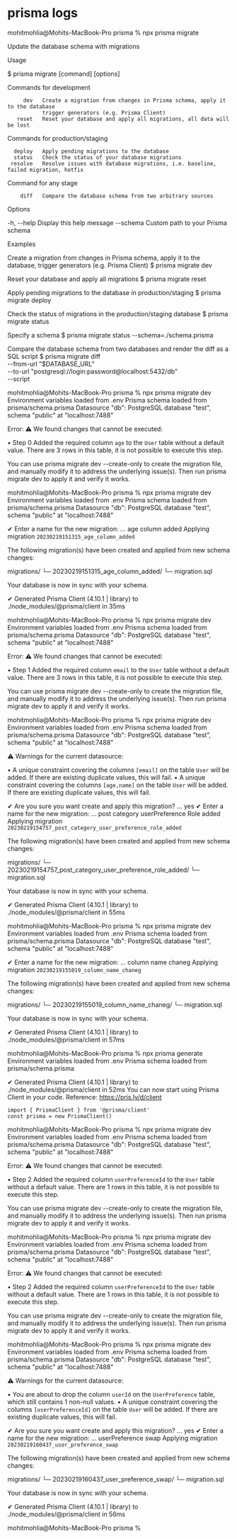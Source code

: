 # prisma logs

mohitmohlia@Mohits-MacBook-Pro prisma % npx prisma migrate

Update the database schema with migrations

Usage

$ prisma migrate [command] [options]

Commands for development

         dev   Create a migration from changes in Prisma schema, apply it to the database
               trigger generators (e.g. Prisma Client)
       reset   Reset your database and apply all migrations, all data will be lost

Commands for production/staging

      deploy   Apply pending migrations to the database
      status   Check the status of your database migrations
     resolve   Resolve issues with database migrations, i.e. baseline, failed migration, hotfix

Command for any stage

        diff   Compare the database schema from two arbitrary sources

Options

-h, --help Display this help message
--schema Custom path to your Prisma schema

Examples

Create a migration from changes in Prisma schema, apply it to the database, trigger generators (e.g. Prisma Client)
$ prisma migrate dev

Reset your database and apply all migrations
$ prisma migrate reset

Apply pending migrations to the database in production/staging
$ prisma migrate deploy

Check the status of migrations in the production/staging database
$ prisma migrate status

Specify a schema
$ prisma migrate status --schema=./schema.prisma

Compare the database schema from two databases and render the diff as a SQL script
$ prisma migrate diff \
 --from-url "$DATABASE_URL" \
 --to-url "postgresql://login:password@localhost:5432/db" \
 --script

mohitmohlia@Mohits-MacBook-Pro prisma % npx prisma migrate dev
Environment variables loaded from .env
Prisma schema loaded from prisma/schema.prisma
Datasource "db": PostgreSQL database "test", schema "public" at "localhost:7488"

Error:
⚠️ We found changes that cannot be executed:

• Step 0 Added the required column `age` to the `User` table without a default value. There are 3 rows in this table, it is not possible to execute this step.

You can use prisma migrate dev --create-only to create the migration file, and manually modify it to address the underlying issue(s).
Then run prisma migrate dev to apply it and verify it works.

mohitmohlia@Mohits-MacBook-Pro prisma % npx prisma migrate dev
Environment variables loaded from .env
Prisma schema loaded from prisma/schema.prisma
Datasource "db": PostgreSQL database "test", schema "public" at "localhost:7488"

✔ Enter a name for the new migration: … age column added
Applying migration `20230219151315_age_column_added`

The following migration(s) have been created and applied from new schema changes:

migrations/
└─ 20230219151315_age_column_added/
└─ migration.sql

Your database is now in sync with your schema.

✔ Generated Prisma Client (4.10.1 | library) to ./node_modules/@prisma/client in 35ms

mohitmohlia@Mohits-MacBook-Pro prisma % npx prisma migrate dev
Environment variables loaded from .env
Prisma schema loaded from prisma/schema.prisma
Datasource "db": PostgreSQL database "test", schema "public" at "localhost:7488"

Error:
⚠️ We found changes that cannot be executed:

• Step 1 Added the required column `email` to the `User` table without a default value. There are 3 rows in this table, it is not possible to execute this step.

You can use prisma migrate dev --create-only to create the migration file, and manually modify it to address the underlying issue(s).
Then run prisma migrate dev to apply it and verify it works.

mohitmohlia@Mohits-MacBook-Pro prisma % npx prisma migrate dev
Environment variables loaded from .env
Prisma schema loaded from prisma/schema.prisma
Datasource "db": PostgreSQL database "test", schema "public" at "localhost:7488"

⚠️ Warnings for the current datasource:

• A unique constraint covering the columns `[email]` on the table `User` will be added. If there are existing duplicate values, this will fail.
• A unique constraint covering the columns `[age,name]` on the table `User` will be added. If there are existing duplicate values, this will fail.

✔ Are you sure you want create and apply this migration? … yes
✔ Enter a name for the new migration: … post category userPreference Role added
Applying migration `20230219154757_post_category_user_preference_role_added`

The following migration(s) have been created and applied from new schema changes:

migrations/
└─ 20230219154757_post_category_user_preference_role_added/
└─ migration.sql

Your database is now in sync with your schema.

✔ Generated Prisma Client (4.10.1 | library) to ./node_modules/@prisma/client in 55ms

mohitmohlia@Mohits-MacBook-Pro prisma % npx prisma migrate dev
Environment variables loaded from .env
Prisma schema loaded from prisma/schema.prisma
Datasource "db": PostgreSQL database "test", schema "public" at "localhost:7488"

✔ Enter a name for the new migration: … column name chaneg
Applying migration `20230219155019_column_name_chaneg`

The following migration(s) have been created and applied from new schema changes:

migrations/
└─ 20230219155019_column_name_chaneg/
└─ migration.sql

Your database is now in sync with your schema.

✔ Generated Prisma Client (4.10.1 | library) to ./node_modules/@prisma/client in 57ms

mohitmohlia@Mohits-MacBook-Pro prisma % npx prisma generate
Environment variables loaded from .env
Prisma schema loaded from prisma/schema.prisma

✔ Generated Prisma Client (4.10.1 | library) to ./node_modules/@prisma/client in 52ms
You can now start using Prisma Client in your code. Reference: https://pris.ly/d/client

```
import { PrismaClient } from '@prisma/client'
const prisma = new PrismaClient()
```

mohitmohlia@Mohits-MacBook-Pro prisma % npx prisma migrate dev
Environment variables loaded from .env
Prisma schema loaded from prisma/schema.prisma
Datasource "db": PostgreSQL database "test", schema "public" at "localhost:7488"

Error:
⚠️ We found changes that cannot be executed:

• Step 2 Added the required column `userPreferenceId` to the `User` table without a default value. There are 1 rows in this table, it is not possible to execute this step.

You can use prisma migrate dev --create-only to create the migration file, and manually modify it to address the underlying issue(s).
Then run prisma migrate dev to apply it and verify it works.

mohitmohlia@Mohits-MacBook-Pro prisma % npx prisma migrate dev
Environment variables loaded from .env
Prisma schema loaded from prisma/schema.prisma
Datasource "db": PostgreSQL database "test", schema "public" at "localhost:7488"

Error:
⚠️ We found changes that cannot be executed:

• Step 2 Added the required column `userPreferenceId` to the `User` table without a default value. There are 1 rows in this table, it is not possible to execute this step.

You can use prisma migrate dev --create-only to create the migration file, and manually modify it to address the underlying issue(s).
Then run prisma migrate dev to apply it and verify it works.

mohitmohlia@Mohits-MacBook-Pro prisma % npx prisma migrate dev
Environment variables loaded from .env
Prisma schema loaded from prisma/schema.prisma
Datasource "db": PostgreSQL database "test", schema "public" at "localhost:7488"

⚠️ Warnings for the current datasource:

• You are about to drop the column `userId` on the `UserPreference` table, which still contains 1 non-null values.
• A unique constraint covering the columns `[userPreferenceId]` on the table `User` will be added. If there are existing duplicate values, this will fail.

✔ Are you sure you want create and apply this migration? … yes
✔ Enter a name for the new migration: … userPreference swap
Applying migration `20230219160437_user_preference_swap`

The following migration(s) have been created and applied from new schema changes:

migrations/
└─ 20230219160437_user_preference_swap/
└─ migration.sql

Your database is now in sync with your schema.

✔ Generated Prisma Client (4.10.1 | library) to ./node_modules/@prisma/client in 56ms

mohitmohlia@Mohits-MacBook-Pro prisma %
